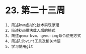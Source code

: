 # 23. 第二十三周
```
1、简述kvm虚拟化技术实现原理
2、简述kvm模块载入后的模式
3、简述qemu-kvm、qemu-img命令使用方式
4、简述libvirt工具及相关术语 
5、学习使用git
```
